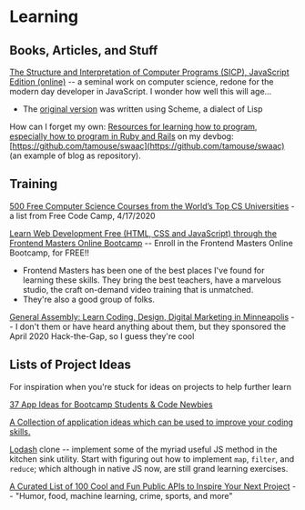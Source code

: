 # Learning

## Books, Articles, and Stuff

[The Structure and Interpretation of Computer Programs \(SICP\), JavaScript Edition \(online\)](https://sicp.comp.nus.edu.sg) -- a seminal work on computer science, redone for the modern day developer in JavaScript. I wonder how well this will age...

* The [original version](https://en.wikipedia.org/wiki/Structure_and_Interpretation_of_Computer_Programs) was written using Scheme, a dialect of Lisp

How can I forget my own: [Resources for learning how to program, especially how to program in Ruby and Rails](https://github.com/tamouse/swaac/blob/master/posts/learning.org#resources-for-learning-how-to-program-especially-how-to-program-in-ruby-and-rails) on my devbog: [https://github.com/tamouse/swaac](https://github.com/tamouse/swaac)  \(an example of blog as repository\).

## Training

[500 Free Computer Science Courses from the World’s Top CS Universities](https://www.freecodecamp.org/news/free-courses-top-cs-universities/) - a list from Free Code Camp, 4/17/2020

[Learn Web Development Free \(HTML, CSS and JavaScript\) through the Frontend Masters Online Bootcamp](https://frontendmasters.com/bootcamp/) -- Enroll in the Frontend Masters Online Bootcamp, for FREE!!

* Frontend Masters has been one of the best places I've found for learning these skills. They bring the best teachers, have a marvelous studio, the craft on-demand video training that is unmatched.
* They're also a good group of folks. 

[General Assembly: Learn Coding, Design, Digital Marketing in Minneapolis](https://generalassemb.ly/locations/minneapolis) -- I don't them or have heard anything about them, but they sponsored the April 2020 Hack-the-Gap, so I guess they're cool

## Lists of Project Ideas

For inspiration when you're stuck for ideas on projects to help further learn

[37 App Ideas for Bootcamp Students & Code Newbies](https://dev.to/sylwiavargas/33-app-ideas-for-bootcamp-students-code-newbies-3n28)

[A Collection of application ideas which can be used to improve your coding skills.](https://github.com/florinpop17/app-ideas)

[Lodash](https://lodash.com) clone -- implement some of the myriad useful JS method in the kitchen sink utility. Start with figuring out how to implement `map`, `filter`, and `reduce`; which although in native JS now, are still grand learning exercises.

[A Curated List of 100 Cool and Fun Public APIs to Inspire Your Next Project](https://medium.com/better-programming/a-curated-list-of-100-cool-and-fun-public-apis-to-inspire-your-next-project-7600ce3e9b3)  -- "Humor, food, machine learning, crime, sports, and more"



